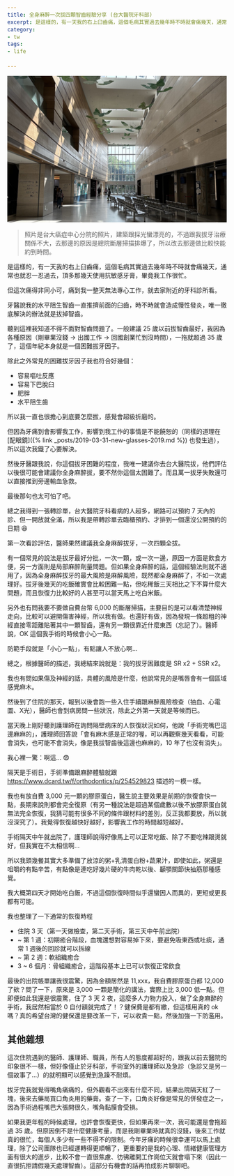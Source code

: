 ```yaml
---
title: 全身麻醉一次拔四顆智齒經驗分享 (台大醫院牙科部)
excerpt: 是這樣的，有一天我的右上臼齒痛，這個毛病其實過去幾年時不時就會痛幾天，通常也就忍一忍過去，頂多那幾天使用抗敏感牙膏，畢竟我工作很忙。但這次痛得非同小可，痛到我一整天無法專心工作，就去家附近的牙科診所看。牙醫說...
category:
- tw
tags:
- life

---
```


![醫院照片](/images/posts/2024-09-28-ntuh-building.jpeg)

> 照片是台大癌症中心分院的照片，建築跟採光蠻漂亮的，不過跟我拔牙治療關係不大，去那邊的原因是總院斷層掃描排爆了，所以改去那邊做比較快能約到時間。

是這樣的，有一天我的右上臼齒痛，這個毛病其實過去幾年時不時就會痛幾天，通常也就忍一忍過去，頂多那幾天使用抗敏感牙膏，畢竟我工作很忙。

但這次痛得非同小可，痛到我一整天無法專心工作，就去家附近的牙科診所看。

牙醫說我的水平阻生智齒一直推擠前面的臼齒，時不時就會造成慢性發炎，唯一徹底解決的辦法就是拔掉智齒。

聽到這裡我知道不得不面對智齒問題了。一般建議 25 歲以前拔智齒最好，我因為各種原因（剛畢業沒錢 → 出國工作 → 回國創業忙到沒時間），一拖就超過 35 歲了，這個年紀本身就是一個困難拔牙因子。

除此之外常見的困難拔牙因子我也符合好幾個：

- 容易嘔吐反應
- 容易下巴脫臼
- 肥胖
- 水平阻生齒

所以我一直也很擔心到底要怎麼拔，感覺會超級折磨的。

但因為牙痛到會影響我工作，影響到我工作的事情是不能饒恕的（同樣的道理在 [配眼鏡]({% link _posts/2019-03-31-new-glasses-2019.md %}) 也發生過），所以這次我鐵了心要解決。

然後牙醫跟我說，你這個拔牙困難的程度，我唯一建議你去台大醫院拔，他們評估以後很可能會建議你全身麻醉拔，要不然你這個太困難了。而且萬一拔牙失敗還可以直接推到旁邊輸血急救。

最後那句也太可怕了吧。

總之我得到一張轉診單，台大醫院牙科看病的人超多，網路可以預約 7 天內的診、但一開放就全滿，所以我是帶轉診單去臨櫃預約、才排到一個還沒公開預約的日期 😆

第一次看診評估，醫師果然建議我全身麻醉拔牙，一次四顆全拔。

有一個常見的說法是拔牙最好分批，一次一顆，或一次一邊，原因一方面是飲食方便，另一方面則是局部麻醉劑量問題。但如果全身麻醉的話，這個經驗法則就不適用了，因為全身麻醉拔牙的最大風險是麻醉風險，既然都全身麻醉了，不如一次處理好。拔牙後幾天的吃飯確實會比較困難一點，但吃稀飯三天相比之下不算什麼大問題，而且恢復力比較好的人甚至可以當天馬上吃白米飯。

另外也有問我要不要做自費台幣 6,000 的斷層掃描，主要目的是可以看清楚神經走向，比較可以避開傷害神經，所以我有做。也還好有做，因為發現一條超粗的神經直接零距離貼著其中一顆智齒，還有另一顆很靠近什麼東西（忘記了）。醫師說，OK 這個我手術的時候會小心一點。

防範手段就是「小心一點」，有點讓人不放心啊...

總之，根據醫師的描述，我總結來說就是：我的拔牙困難度是 SR x2 + SSR x2。

我也有問如果傷及神經的話，具體的風險是什麼，他說常見的是嘴唇會有一個區域感覺麻木。

然後到了住院的那天，報到以後會跑一些入住手續跟麻醉風險檢查（抽血、心電圖、X光），醫師也會到病房問一些狀況，除此之外第一天就是等候而已。

當天晚上剛好聽到護理師在詢問隔壁病床的人恢復狀況如何，他說「手術完嘴巴這邊麻麻的」，護理師回答說「會有麻木感是正常的喔，可以再觀察幾天看看，可能會消失，也可能不會消失，像是我拔智齒後這邊也麻麻的，10 年了也沒有消失」。

我心裡一驚：啊這... 😨

隔天是手術日，手術準備跟麻醉體驗就跟 <https://www.dcard.tw/f/orthodontics/p/254529823> 描述的一模一樣。

我也有放自費 3,000 元一顆的膠原蛋白，醫生說主要效果是前期的恢復會快一點，長期來說則都會完全復原（有另一種說法是超過某個歲數以後不放膠原蛋白就無法完全恢復，我猜可能有很多不同的條件跟材料的差別，反正我都要放，所以就沒深究了）。我覺得恢復越快好越好，影響我工作的時間越短越好。

手術隔天中午就出院了，護理師說得好像馬上可以正常吃飯、除了不要吃辣跟燙就好，但我實在不太相信啊...

所以我頭幾餐其實大多準備了放涼的粥+乳清蛋白粉+蔬果汁，即使如此，粥還是咀嚼的有點辛苦，有點像是連吃好幾片硬的牛肉乾以後、顳顎關節快抽筋那種感覺。

我大概第四天才開始吃白飯，不過這個恢復時間似乎還蠻因人而異的，更短或更長都有可能。

我也整理了一下通常的恢復時程

- 住院 3 天（第一天做檢查，第二天手術，第三天中午前出院）
- ~ 第 1 週：初期癒合階段，血塊還想對容易掉下來，要避免吸東西或吐痰，通常 1 週後的回診就可以拆線
- ~ 第 2 週：軟組織癒合
- 3 ~ 6 個月：骨組織癒合，這階段基本上已可以恢復正常飲食

最後的出院帳單讓我很震驚，因為金額居然是 11,xxx，我自費膠原蛋白都 12,000 了欸？問了一下，原來是 3,000 一顆是簡化的講法，實際上比 3,000 低一點。但即便如此我還是很震驚，住了 3 天 2 夜，這麼多人力物力投入，做了全身麻醉的手術，我居然相當於 0 自付額就完成了！？健保費是都有繳，但這樣用真的 ok 嗎？真的希望台灣的健保還是要改革一下，可以收貴一點，然後加強一下防濫用。

## 其他雜想

這次住院遇到的醫師、護理師、職員，所有人的態度都超好的，跟我以前去醫院的印象很不一樣，但好像僅止於牙科部，手術室外的護理師以及急診（急診又是另一個故事了...）的就明顯可以感覺到急躁不耐煩。

拔牙完我就覺得嘴角痛痛的，但外觀看不出來有什麼不同，結果出院隔天紅了一塊，後來去藥局買口角炎用的藥膏。查了一下，口角炎好像是常見的併發症之一，因為手術過程嘴巴大張開很久，嘴角黏膜會受損。

如果我更年輕的時候處理，也許會恢復更快，但如果再來一次，我可能還是會拖超過 35 歲。但原因倒不是什麼健康考量，而是我剛畢業時就真的沒錢，後來工作就真的很忙，每個人多少有一些不得不的限制。今年牙痛的時候很幸運可以馬上處理，除了公司團隊也已經運轉得更順暢了，更重要的是我的心理、情緒健康管理方面有很大的進步，比較不會一直很焦慮、彷彿離開工作崗位天就會塌下來（因此一直很抗拒請假幾天處理智齒）。這部分有機會的話再拍成影片聊聊吧。

